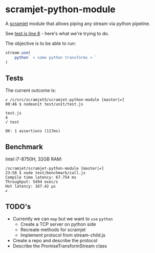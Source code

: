 # scramjet-python-module

A [scramjet][1] module that allows piping any stream via python pipeline.

See [test.js line 8](https://github.com/MichalCz/scramjet-python-module/blob/master/test/unit/test.js#L8) - here's what we're trying to do.

The objective is to be able to run:

```javascript
stream.use(
    python` < some python transforms > `
)
```

## Tests

The current outcome is:

```
✔ /c/src/scramjet5/scramjet-python-module [master|✔]
00:46 $ nodeunit test/unit/test.js

test.js
4
√ test

OK: 1 assertions (117ms)
```

## Benchmark

Intel i7-8750H, 32GB RAM:

```
/scramjet/scramjet-python-module [master|✔]
23:58 $ node test/benchmark/call.js
Compile time latency: 67.754 ms
Throughput: 5494 exec/s
Hot latency: 167.42 µs
✔
```

## TODO's

* Currently we can `map` but we want to `use` `python`
  * Create a TCP server on python side
  * Recreate methods for scramjet
  * Implement protocol from stream-child.js
* Create a repo and describe the protocol
* Describe the PromiseTransformStream class

[1]: https://www.scramjet.org/

